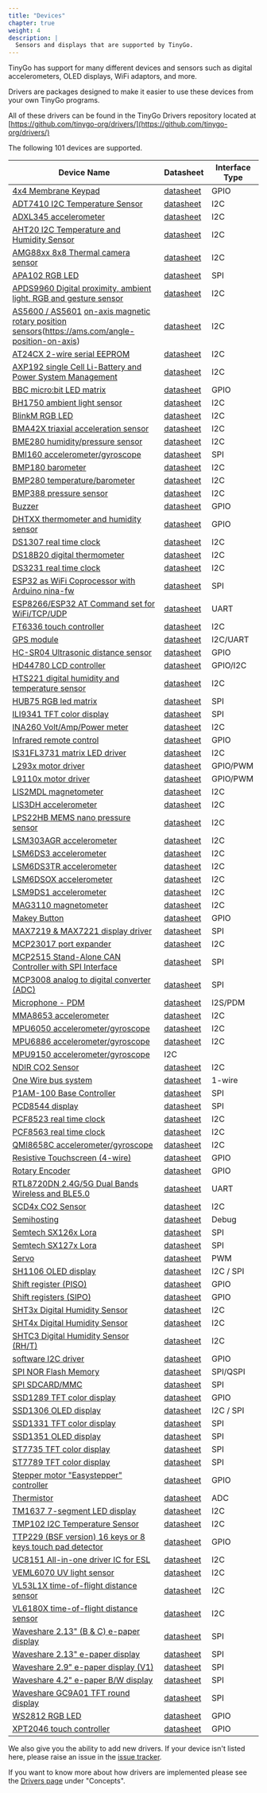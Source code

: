 ```yaml
---
title: "Devices"
chapter: true
weight: 4
description: |
  Sensors and displays that are supported by TinyGo.
---
```


TinyGo has support for many different devices and sensors such as digital accelerometers, OLED displays, WiFi adaptors, and more.

Drivers are packages designed to make it easier to use these devices from your own TinyGo programs.

All of these drivers can be found in the TinyGo Drivers repository located at [https://github.com/tinygo-org/drivers/](https://github.com/tinygo-org/drivers/)

The following 101 devices are supported.

| Device Name                                                             | Datasheet   | Interface Type |
|-------------------------------------------------------------------------|-------------|----------------|
| [4x4 Membrane Keypad](https://pkg.go.dev/tinygo.org/x/drivers/keypad4x4) | [datasheet](https://cdn.sparkfun.com/assets/f/f/a/5/0/DS-16038.pdf) | GPIO |
| [ADT7410 I2C Temperature Sensor](https://pkg.go.dev/tinygo.org/x/drivers/adt7410) | [datasheet](https://www.analog.com/media/en/technical-documentation/data-sheets/ADT7410.pdf) | I2C |
| [ADXL345 accelerometer](https://pkg.go.dev/tinygo.org/x/drivers/adxl345) | [datasheet](http://www.analog.com/media/en/technical-documentation/data-sheets/ADXL345.pdf) | I2C |
| [AHT20 I2C Temperature and Humidity Sensor](https://pkg.go.dev/tinygo.org/x/drivers/aht20) | [datasheet](http://www.aosong.com/userfiles/files/media/AHT20%20%E8%8B%B1%E6%96%87%E7%89%88%E8%AF%B4%E6%98%8E%E4%B9%A6%20A0%2020201222.pdf) | I2C |
| [AMG88xx 8x8 Thermal camera sensor](https://pkg.go.dev/tinygo.org/x/drivers/amg88xx) | [datasheet](https://cdn-learn.adafruit.com/assets/assets/000/043/261/original/Grid-EYE_SPECIFICATIONS%28Reference%29.pdf) | I2C |
| [APA102 RGB LED](https://pkg.go.dev/tinygo.org/x/drivers/apa102) | [datasheet](https://cdn-shop.adafruit.com/product-files/2343/APA102C.pdf) | SPI |
| [APDS9960 Digital proximity, ambient light, RGB and gesture sensor](https://pkg.go.dev/tinygo.org/x/drivers/apds9960) | [datasheet](https://cdn.sparkfun.com/assets/learn_tutorials/3/2/1/Avago-APDS-9960-datasheet.pdf) | I2C |
| [AS5600 / AS5601](https://pkg.go.dev/tinygo.org/x/drivers/as560x) [on-axis magnetic rotary position sensors]()(https://ams.com/angle-position-on-axis) | [datasheet](https://ams.com/documents/20143/36005/AS5600_DS000365_5-00.pdf) | I2C |
| [AT24CX 2-wire serial EEPROM](https://pkg.go.dev/tinygo.org/x/drivers/at24cx) | [datasheet](https://www.openimpulse.com/blog/wp-content/uploads/wpsc/downloadables/24C32-Datasheet.pdf) | I2C |
| [AXP192 single Cell Li-Battery and Power System Management](https://pkg.go.dev/tinygo.org/x/drivers/axp192) | [datasheet](https://github.com/m5stack/M5-Schematic/blob/master/Core/AXP192%20Datasheet_v1.1_en_draft_2211.pdf) | I2C |
| [BBC micro:bit LED matrix](https://pkg.go.dev/tinygo.org/x/drivers/microbitmatrix) | [datasheet](https://github.com/bbcmicrobit/hardware/blob/master/SCH_BBC-Microbit_V1.3B.pdf) | GPIO |
| [BH1750 ambient light sensor](https://pkg.go.dev/tinygo.org/x/drivers/bh1750) | [datasheet](https://www.mouser.com/ds/2/348/bh1750fvi-e-186247.pdf) | I2C |
| [BlinkM RGB LED](https://pkg.go.dev/tinygo.org/x/drivers/blinkm) | [datasheet](http://thingm.com/fileadmin/thingm/downloads/BlinkM_datasheet.pdf) | I2C |
| [BMA42X triaxial acceleration sensor](https://pkg.go.dev/tinygo.org/x/drivers/bma427) | [datasheet](https://files.pine64.org/doc/datasheet/pinetime/BST-BMA421-FL000.pdf) | I2C |
| [BME280 humidity/pressure sensor](https://pkg.go.dev/tinygo.org/x/drivers/bme280) | [datasheet](https://cdn-shop.adafruit.com/datasheets/BST-BME280_DS001-10.pdf) | I2C |
| [BMI160 accelerometer/gyroscope](https://pkg.go.dev/tinygo.org/x/drivers/bmi160) | [datasheet](https://www.bosch-sensortec.com/media/boschsensortec/downloads/datasheets/bst-bmi160-ds000.pdf) | SPI |
| [BMP180 barometer](https://pkg.go.dev/tinygo.org/x/drivers/bmp180) | [datasheet](https://cdn-shop.adafruit.com/datasheets/BST-BMP180-DS000-09.pdf) | I2C |
| [BMP280 temperature/barometer](https://pkg.go.dev/tinygo.org/x/drivers/bmp280) | [datasheet](https://www.bosch-sensortec.com/media/boschsensortec/downloads/datasheets/bst-bmp280-ds001.pdf) | I2C |
| [BMP388 pressure sensor](https://pkg.go.dev/tinygo.org/x/drivers/bmp388) | [datasheet](https://www.bosch-sensortec.com/media/boschsensortec/downloads/datasheets/bst-bmp388-ds001.pdf) | I2C |
| [Buzzer](https://pkg.go.dev/tinygo.org/x/drivers/buzzer) | [datasheet](https://en.wikipedia.org/wiki/Buzzer#Piezoelectric) | GPIO |
| [DHTXX thermometer and humidity sensor](https://pkg.go.dev/tinygo.org/x/drivers/dht) | [datasheet](https://cdn-shop.adafruit.com/datasheets/Digital+humidity+and+temperature+sensor+AM2302.pdf) | GPIO |
| [DS1307 real time clock](https://pkg.go.dev/tinygo.org/x/drivers/ds1307) | [datasheet](https://datasheets.maximintegrated.com/en/ds/DS1307.pdf) | I2C |
| [DS18B20 digital thermometer](https://pkg.go.dev/tinygo.org/x/drivers/ds18b20) | [datasheet](https://datasheets.maximintegrated.com/en/ds/DS1307.pdf) | I2C |
| [DS3231 real time clock](https://pkg.go.dev/tinygo.org/x/drivers/ds3231) | [datasheet](https://datasheets.maximintegrated.com/en/ds/DS3231.pdf) | I2C |
| [ESP32 as WiFi Coprocessor with Arduino nina-fw](https://pkg.go.dev/tinygo.org/x/drivers/wifinina) | [datasheet](https://github.com/arduino/nina-fw) | SPI |
| [ESP8266/ESP32 AT Command set for WiFi/TCP/UDP](https://pkg.go.dev/tinygo.org/x/drivers/espat) | [datasheet](https://github.com/espressif/esp32-at) | UART |
| [FT6336 touch controller](https://pkg.go.dev/tinygo.org/x/drivers/ft6336) | [datasheet](https://focuslcds.com/content/FT6236.pdf) | I2C |
| [GPS module](https://pkg.go.dev/tinygo.org/x/drivers/gps) | [datasheet](https://www.u-blox.com/en/product/neo-6-series) | I2C/UART |
| [HC-SR04 Ultrasonic distance sensor](https://pkg.go.dev/tinygo.org/x/drivers/hcsr04) | [datasheet](https://cdn.sparkfun.com/datasheets/Sensors/Proximity/HCSR04.pdf) | GPIO |
| [HD44780 LCD controller](https://pkg.go.dev/tinygo.org/x/drivers/hd44780) | [datasheet](https://www.sparkfun.com/datasheets/LCD/HD44780.pdf) | GPIO/I2C |
| [HTS221 digital humidity and temperature sensor](https://pkg.go.dev/tinygo.org/x/drivers/hts221) | [datasheet](https://www.st.com/resource/en/datasheet/hts221.pdf) | I2C |
| [HUB75 RGB led matrix](https://pkg.go.dev/tinygo.org/x/drivers/hub75) | [datasheet](https://cdn-learn.adafruit.com/downloads/pdf/32x16-32x32-rgb-led-matrix.pdf) | SPI |
| [ILI9341 TFT color display](https://pkg.go.dev/tinygo.org/x/drivers/ili9341) | [datasheet](https://cdn-shop.adafruit.com/datasheets/ILI9341.pdf) | SPI |
| [INA260 Volt/Amp/Power meter](https://pkg.go.dev/tinygo.org/x/drivers/ina260) | [datasheet](https://www.ti.com/lit/ds/symlink/ina260.pdf) | I2C |
| [Infrared remote control](https://pkg.go.dev/tinygo.org/x/drivers/irremote) | [datasheet](https://en.wikipedia.org/wiki/Consumer_IR) | GPIO |
| [IS31FL3731 matrix LED driver](https://pkg.go.dev/tinygo.org/x/drivers/is31fl3731) | [datasheet](https://www.lumissil.com/assets/pdf/core/IS31FL3731_DS.pdf) | I2C |
| [L293x motor driver](https://pkg.go.dev/tinygo.org/x/drivers/l293x) | [datasheet](https://www.ti.com/lit/ds/symlink/l293d.pdf) | GPIO/PWM |
| [L9110x motor driver](https://pkg.go.dev/tinygo.org/x/drivers/l9110x) | [datasheet](https://www.elecrow.com/download/datasheet-l9110.pdf) | GPIO/PWM |
| [LIS2MDL magnetometer](https://pkg.go.dev/tinygo.org/x/drivers/lis2mdl) | [datasheet](https://www.st.com/resource/en/datasheet/lis2mdl.pdf) | I2C |
| [LIS3DH accelerometer](https://pkg.go.dev/tinygo.org/x/drivers/lis3dh) | [datasheet](https://www.st.com/resource/en/datasheet/lis3dh.pdf) | I2C |
| [LPS22HB MEMS nano pressure sensor](https://pkg.go.dev/tinygo.org/x/drivers/lps22hb) | [datasheet](https://www.st.com/resource/en/datasheet/dm00140895.pdf) | I2C |
| [LSM303AGR accelerometer](https://pkg.go.dev/tinygo.org/x/drivers/lsm303agr) | [datasheet](https://www.st.com/resource/en/datasheet/lsm303agr.pdf) | I2C |
| [LSM6DS3 accelerometer](https://pkg.go.dev/tinygo.org/x/drivers/lsm6ds3) | [datasheet](https://www.st.com/resource/en/datasheet/lsm6ds3.pdf) | I2C |
| [LSM6DS3TR accelerometer](https://pkg.go.dev/tinygo.org/x/drivers/lsm6ds3tr) | [datasheet](https://www.st.com/resource/en/datasheet/lsm6ds3tr.pdf)| I2C |
| [LSM6DSOX accelerometer](https://pkg.go.dev/tinygo.org/x/drivers/lsm6ds0x) | [datasheet](https://www.st.com/resource/en/datasheet/lsm6dsox.pdf) | I2C |
| [LSM9DS1 accelerometer](https://pkg.go.dev/tinygo.org/x/drivers/lsm9ds1) | [datasheet](https://www.st.com/resource/en/datasheet/lsm9ds1.pdf)| I2C |
| [MAG3110 magnetometer](https://pkg.go.dev/tinygo.org/x/drivers/mag3110) | [datasheet](https://www.nxp.com/docs/en/data-sheet/MAG3110.pdf) | I2C |
| [Makey Button](https://pkg.go.dev/tinygo.org/x/drivers/makeybutton) | [datasheet](https://makeymakey.com/) | GPIO |
| [MAX7219 & MAX7221 display driver](https://pkg.go.dev/tinygo.org/x/drivers/max72xx) | [datasheet](https://datasheets.maximintegrated.com/en/ds/MAX7219-MAX7221.pdf) | SPI |
| [MCP23017 port expander](https://pkg.go.dev/tinygo.org/x/drivers/mcp23017) | [datasheet](https://ww1.microchip.com/downloads/en/DeviceDoc/20001952C.pdf) | I2C |
| [MCP2515 Stand-Alone CAN Controller with SPI Interface](https://pkg.go.dev/tinygo.org/x/drivers/mcp2515) | [datasheet](https://ww1.microchip.com/downloads/en/DeviceDoc/MCP2515-Family-Data-Sheet-DS20001801K.pdf) | SPI |
| [MCP3008 analog to digital converter (ADC)](https://pkg.go.dev/tinygo.org/x/drivers/mcp3008) | [datasheet](http://ww1.microchip.com/downloads/en/DeviceDoc/21295d.pdf) | SPI |
| [Microphone - PDM](https://pkg.go.dev/tinygo.org/x/drivers/microphone) | [datasheet](https://cdn-learn.adafruit.com/assets/assets/000/049/977/original/MP34DT01-M.pdf) | I2S/PDM |
| [MMA8653 accelerometer](https://pkg.go.dev/tinygo.org/x/drivers/mma8653) | [datasheet](https://www.nxp.com/docs/en/data-sheet/MMA8653FC.pdf) | I2C |
| [MPU6050 accelerometer/gyroscope](https://pkg.go.dev/tinygo.org/x/drivers/mpu6050) | [datasheet](https://store.invensense.com/datasheets/invensense/MPU-6050_DataSheet_V3%204.pdf) | I2C |
| [MPU6886 accelerometer/gyroscope](https://pkg.go.dev/tinygo.org/x/drivers/mpu6886) | [datasheet](https://github.com/m5stack/M5-Schematic/blob/master/datasheet/MPU-6886-000193%2Bv1.1_GHIC.PDF.pdf) | I2C |
| [MPU9150 accelerometer/gyroscope](https://invensense.tdk.com/wp-content/uploads/2015/02/MPU-9150-Datasheet.pdf) | I2C |
| [NDIR CO2 Sensor](https://pkg.go.dev/tinygo.org/x/drivers/ndir) | [datasheet](http://sandboxelectronics.com/?p=1126) | I2C |
| [One Wire bus system](https://pkg.go.dev/tinygo.org/x/drivers/onewire) | [datasheet](https://en.wikipedia.org/wiki/1-Wire) | 1-wire |
| [P1AM-100 Base Controller](https://pkg.go.dev/tinygo.org/x/drivers/p1am100) | [datasheet](https://facts-engineering.github.io/modules/P1AM-100/P1AM-100.html) | SPI |
| [PCD8544 display](https://pkg.go.dev/tinygo.org/x/drivers/pcd8544) | [datasheet](http://eia.udg.edu/~forest/PCD8544_1.pdf) | SPI |
| [PCF8523 real time clock](https://pkg.go.dev/tinygo.org/x/drivers/pcf8523) | [datasheet](https://www.nxp.com/docs/en/data-sheet/PCF8523.pdf) | I2C |
| [PCF8563 real time clock](https://pkg.go.dev/tinygo.org/x/drivers/pcf8563) | [datasheet](https://www.nxp.com/docs/en/data-sheet/PCF8563.pdf) | I2C |
| [QMI8658C accelerometer/gyroscope](https://pkg.go.dev/tinygo.org/x/drivers/qmi8658c) | [datasheet](https://www.qstcorp.com/upload/pdf/202202/%EF%BC%88%E5%B7%B2%E4%BC%A0%EF%BC%89QMI8658C%20datasheet%20rev%200.9.pdf) | I2C |
| [Resistive Touchscreen (4-wire)](https://pkg.go.dev/tinygo.org/x/drivers/touch/resistive) | [datasheet](http://ww1.microchip.com/downloads/en/Appnotes/doc8091.pdf) | GPIO |
| [Rotary Encoder](https://pkg.go.dev/tinygo.org/x/drivers/encoders) | [datasheet](https://www.mouser.com/datasheet/2/414/TTRB_S_A0002793947_1-2565369.pdf) | GPIO |
| [RTL8720DN 2.4G/5G Dual Bands Wireless and BLE5.0](https://pkg.go.dev/tinygo.org/x/drivers/lsm6ds0xhttps://pkg.go.dev/tinygo.org/x/drivers/rtl8720dn) | [datasheet](https://www.seeedstudio.com/Realtek8720DN-2-4G-5G-Dual-Bands-Wireless-and-BLE5-0-Combo-Module-p-4442.html) | UART |
| [SCD4x CO2 Sensor](https://pkg.go.dev/tinygo.org/x/drivers/scd4x) | [datasheet](https://sensirion.com/media/documents/C4B87CE6/627C2DCD/CD_DS_SCD40_SCD41_Datasheet_D1.pdf) | I2C |
| [Semihosting](https://pkg.go.dev/tinygo.org/x/drivers/semihosting) | [datasheet](https://wiki.segger.com/Semihosting) | Debug |
| [Semtech SX126x Lora](https://pkg.go.dev/tinygo.org/x/drivers/sx126x) | [datasheet](https://www.semtech.com/products/wireless-rf/lora-connect/sx1261) | SPI |
| [Semtech SX127x Lora](https://pkg.go.dev/tinygo.org/x/drivers/sx127x) | [datasheet](https://www.semtech.com/products/wireless-rf/lora-connect/sx1276) | SPI |
| [Servo](https://pkg.go.dev/tinygo.org/x/drivers/servo) | [datasheet](https://learn.sparkfun.com/tutorials/hobby-servo-tutorial/all) | PWM |
| [SH1106 OLED display](https://pkg.go.dev/tinygo.org/x/drivers/sh1106) | [datasheet](https://www.velleman.eu/downloads/29/infosheets/sh1106_datasheet.pdf) | I2C / SPI |
| [Shift register (PISO)](https://pkg.go.dev/tinygo.org/x/drivers/shiftregister) | [datasheet](https://en.wikipedia.org/wiki/Shift_register#Parallel-in_serial-out_\(PISO\)) | GPIO |
| [Shift registers (SIPO)](https://pkg.go.dev/tinygo.org/x/drivers/shiftregister) | [datasheet](https://en.wikipedia.org/wiki/Shift_register#Serial-in_parallel-out_(SIPO)) | GPIO |
| [SHT3x Digital Humidity Sensor](https://pkg.go.dev/tinygo.org/x/drivers/sht3x) | [datasheet](https://sensirion.com/media/documents/213E6A3B/63A5A569/Datasheet_SHT3x_DIS.pdf) | I2C |
| [SHT4x Digital Humidity Sensor](https://pkg.go.dev/tinygo.org/x/drivers/sht4x) | [datasheet](https://sensirion.com/media/documents/33FD6951/63E1087C/Datasheet_SHT4x_1.pdf) | I2C |
| [SHTC3 Digital Humidity Sensor (RH/T)](https://pkg.go.dev/tinygo.org/x/drivers/shtc3) | [datasheet](https://www.sensirion.com/fileadmin/user_upload/customers/sensirion/Dokumente/2_Humidity_Sensors/Datasheets/Sensirion_Humidity_Sensors_SHTC3_Datasheet.pdf)  | I2C |
| [software I2C driver](https://pkg.go.dev/tinygo.org/x/drivers/i2csoft) | [datasheet](https://www.ti.com/lit/an/slva704/slva704.pdf) | GPIO |
| [SPI NOR Flash Memory](https://pkg.go.dev/tinygo.org/x/drivers/flash) | [datasheet](https://en.wikipedia.org/wiki/Flash_memory#NOR_flash) | SPI/QSPI |
| [SPI SDCARD/MMC](https://pkg.go.dev/tinygo.org/x/drivers/sdcard) | [datasheet](https://en.wikipedia.org/wiki/SD_card) | SPI |
| [SSD1289 TFT color display](https://pkg.go.dev/tinygo.org/x/drivers/ssd1289) | [datasheet](http://aitendo3.sakura.ne.jp/aitendo_data/product_img/lcd/tft2/M032C1289TP/3.2-SSD1289.pdf) | GPIO |
| [SSD1306 OLED display](https://pkg.go.dev/tinygo.org/x/drivers/ssd1306) | [datasheet](https://cdn-shop.adafruit.com/datasheets/SSD1306.pdf) | I2C / SPI |
| [SSD1331 TFT color display](https://pkg.go.dev/tinygo.org/x/drivers/ssd1331) | [datasheet](https://www.crystalfontz.com/controllers/SolomonSystech/SSD1331/381/) | SPI |
| [SSD1351 OLED display](https://pkg.go.dev/tinygo.org/x/drivers/ssd1351) | [datasheet](https://download.mikroe.com/documents/datasheets/ssd1351-revision-1.3.pdf) | SPI |
| [ST7735 TFT color display](https://pkg.go.dev/tinygo.org/x/drivers/st7735) | [datasheet](https://www.crystalfontz.com/controllers/Sitronix/ST7735R/319/) | SPI |
| [ST7789 TFT color display](https://pkg.go.dev/tinygo.org/x/drivers/st7789) | [datasheet](https://cdn-shop.adafruit.com/product-files/3787/3787_tft_QT154H2201__________20190228182902.pdf) | SPI |
| [Stepper motor "Easystepper" controller](https://pkg.go.dev/tinygo.org/x/drivers/easystepper) | [datasheet](https://en.wikipedia.org/wiki/Stepper_motor) | GPIO |
| [Thermistor](https://pkg.go.dev/tinygo.org/x/drivers/thermistor) | [datasheet](https://www.farnell.com/datasheets/33552.pdf) | ADC |
| [TM1637 7-segment LED display](https://pkg.go.dev/tinygo.org/x/drivers/tm1637) | [datasheet](https://www.mcielectronics.cl/website_MCI/static/documents/Datasheet_TM1637.pdf) | I2C |
| [TMP102 I2C Temperature Sensor](https://pkg.go.dev/tinygo.org/x/drivers/tmp102) | [datasheet](https://download.mikroe.com/documents/datasheets/tmp102-data-sheet.pdf) | I2C |
| [TTP229 (BSF version) 16 keys or 8 keys touch pad detector](https://pkg.go.dev/tinygo.org/x/drivers/ttp229) | [datasheet](https://www.sunrom.com/download/SUNROM-TTP229-BSF_V1.1_EN.pdf) | GPIO |
| [UC8151 All-in-one driver IC for ESL](https://pkg.go.dev/tinygo.org/x/drivers/uc8151) | [datasheet](https://www.buydisplay.com/download/ic/UC8151C.pdf) | I2C |
| [VEML6070 UV light sensor](https://pkg.go.dev/tinygo.org/x/drivers/veml6070) | [datasheet](https://www.vishay.com/docs/84277/veml6070.pdf) | I2C |
| [VL53L1X time-of-flight distance sensor](https://pkg.go.dev/tinygo.org/x/drivers/vl53l1x) | [datasheet](https://www.st.com/resource/en/datasheet/vl53l1x.pdf) | I2C |
| [VL6180X time-of-flight distance sensor](https://pkg.go.dev/tinygo.org/x/drivers/vl6180x) | [datasheet](https://www.st.com/resource/en/datasheet/vl6180x.pdf) | I2C |
| [Waveshare 2.13" (B & C) e-paper display](https://pkg.go.dev/tinygo.org/x/drivers/waveshare-epd/epd2in13x) | [datasheet](https://www.waveshare.com/w/upload/d/d3/2.13inch-e-paper-b-Specification.pdf) | SPI |
| [Waveshare 2.13" e-paper display](https://pkg.go.dev/tinygo.org/x/drivers/waveshare-epd/epd2in13) | [datasheet](https://www.waveshare.com/w/upload/e/e6/2.13inch_e-Paper_Datasheet.pdf) | SPI |
| [Waveshare 2.9" e-paper display (V1)](https://pkg.go.dev/tinygo.org/x/drivers/waveshare-epd/epd2in9) | [datasheet](https://www.waveshare.com/w/upload/e/e6/2.9inch_e-Paper_Datasheet.pdf) | SPI |
| [Waveshare 4.2" e-paper B/W display](https://pkg.go.dev/tinygo.org/x/drivers/waveshare-epd/epd4in2) | [datasheet](https://www.waveshare.com/w/upload/6/6a/4.2inch-e-paper-specification.pdf) | SPI |
| [Waveshare GC9A01 TFT round display](https://pkg.go.dev/tinygo.org/x/drivers/gc9a01) | [datasheet](https://www.waveshare.com/w/upload/5/5e/GC9A01A.pdf) | SPI |
| [WS2812 RGB LED](https://pkg.go.dev/tinygo.org/x/drivers/ws2812) | [datasheet](https://cdn-shop.adafruit.com/datasheets/WS2812.pdf) | GPIO |
| [XPT2046 touch controller](https://pkg.go.dev/tinygo.org/x/drivers/xpt2046) | [datasheet](http://grobotronics.com/images/datasheets/xpt2046-datasheet.pdf) | GPIO |

We also give you the ability to add new drivers. If your device isn't listed here, please raise an issue in the [issue tracker](https://github.com/tinygo-org/drivers/issues).

If you want to know more about how drivers are implemented please see the [Drivers page](../../concepts/drivers) under "Concepts".
